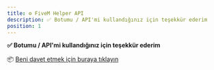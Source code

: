 ```yaml
---
title: ⚙️ FiveM Helper API
description: ✅ Botumu / API'mi kullandığınız için teşekkür ederim
position: 1
---
```


**✅ Botumu / API'mi kullandığınız için teşekkür ederim**

📦 [Beni davet etmek için buraya tıklayın](https://discord.com/oauth2/authorize?client_id=1208435537761796196)